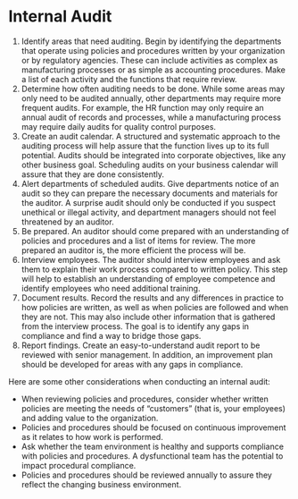 # Internal Audit

1. Identify areas that need auditing. Begin by identifying the departments that operate using policies and procedures written by your organization or by regulatory agencies. These can include activities as complex as manufacturing processes or as simple as accounting procedures. Make a list of each activity and the functions that require review.
2. Determine how often auditing needs to be done. While some areas may only need to be audited annually, other departments may require more frequent audits. For example, the HR function may only require an annual audit of records and processes, while a manufacturing process may require daily audits for quality control purposes.
3. Create an audit calendar. A structured and systematic approach to the auditing process will help assure that the function lives up to its full potential. Audits should be integrated into corporate objectives, like any other business goal. Scheduling audits on your business calendar will assure that they are done consistently.
4. Alert departments of scheduled audits. Give departments notice of an audit so they can prepare the necessary documents and materials for the auditor. A surprise audit should only be conducted if you suspect unethical or illegal activity, and department managers should not feel threatened by an auditor.
5. Be prepared. An auditor should come prepared with an understanding of policies and procedures and a list of items for review. The more prepared an auditor is, the more efficient the process will be.
6. Interview employees. The auditor should interview employees and ask them to explain their work process compared to written policy. This step will help to establish an understanding of employee competence and identify employees who need additional training.
7. Document results. Record the results and any differences in practice to how policies are written, as well as when policies are followed and when they are not. This may also include other information that is gathered from the interview process. The goal is to identify any gaps in compliance and find a way to bridge those gaps.
8. Report findings. Create an easy-to-understand audit report to be reviewed with senior management. In addition, an improvement plan should be developed for areas with any gaps in compliance.

Here are some other considerations when conducting an internal audit:

* When reviewing policies and procedures, consider whether written policies are meeting the needs of “customers” (that is, your employees) and adding value to the organization.
* Policies and procedures should be focused on continuous improvement as it relates to how work is performed.
* Ask whether the team environment is healthy and supports compliance with policies and procedures. A dysfunctional team has the potential to impact procedural compliance.
* Policies and procedures should be reviewed annually to assure they reflect the changing business environment.
